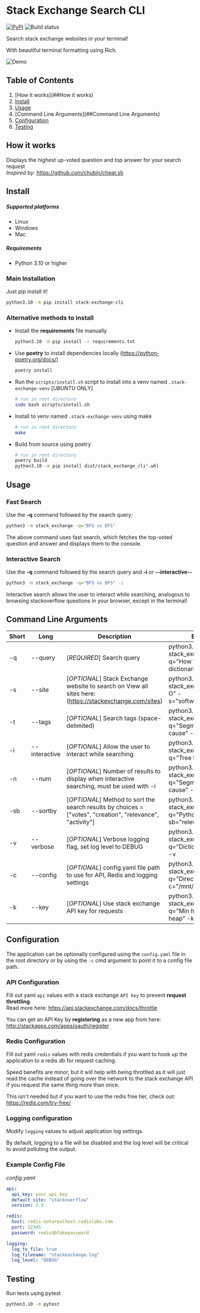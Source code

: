# Stack Exchange Search CLI

[![PyPI](https://img.shields.io/pypi/v/stack-exchange-cli?color=brightgreen)](https://pypi.org/project/stack-exchange-cli/) ![Build status](https://github.com/myke2424/stack-exchange-cli/actions/workflows/build.yaml/badge.svg)

Search stack exchange websites in your terminal!

With beautiful terminal formatting using Rich.

![Demo](https://media.giphy.com/media/TsWaWpgD0S4bP3SHv3/giphy.gif)


## Table of Contents
1. [How it works](##How it works)
2. [Install](##Install)
3. [Usage](##Usage)
4. [Command Line Arguments](##Command Line Arguments)
5. [Configuration](##Configuration)
6. [Testing](##Testing)

## How it works

Displays the highest up-voted question and top answer for your search request \
*Inspired by*: https://github.com/chubin/cheat.sh

## Install

##### Supported platforms

* Linux
* Windows
* Mac

##### Requirements

* Python 3.10 or higher
 

### Main Installation
Just pip install it!

```bash
python3.10 -m pip install stack-exchange-cli
```

### Alternative methods to install
- Install the **requirements** file manually

    ```bash
    python3.10 -m pip install -r requirements.txt
    ```
  
- Use **poetry** to install dependencies locally (https://python-poetry.org/docs/)

    ```bash
    poetry install
    ```

- Run the `scripts/install.sh` script to install into a venv named `.stack-exchange-venv` [*UBUNTU* ONLY]

    ```bash
    # run in root directory
    sudo bash scripts/install.sh
    ```

- Install to venv named `.stack-exchange-venv` using make 
    
  ```bash
  # run in root directory
  make
  ```

- Build from source using poetry

  ```bash
  # run in root directory
  poetry build
  python3.10 -m pip install dist/stack_exchange_cli*.whl
  ```

## Usage

### Fast Search

Use the **-q** command followed by the search query:

```bash
python3 -m stack_exchange -q="BFS vs DFS"
```

The above command uses fast search, which fetches the top-voted question and answer and displays them to the console.

### Interactive Search
Use the **-q** command followed by the search query and **-i** or **--interactive--**

```bash
python3 -m stack_exchange -q="BFS vs DFS" -i
```
Interactive search allows the user to interact while searching, analogous to browsing stackoverflow questions in your browser, except in the terminal!

## Command Line Arguments
| Short | Long | Description | Example | Default |
|---|---|---|---|---|
| -q | --query | [*REQUIRED*] Search query | python3.10 -m stack_exchange -q="How to merge two dictionaries" | N/A |
| -s | --site | [*OPTIONAL*] Stack Exchange website to search on View all sites here: (https://stackexchange.com/sites) | python3.10 -m stack_exchange -q="Big O" -s="softwareengineering" | "stackoverflow" |
| -t | --tags | [*OPTIONAL*] Search tags (space-delimited) | python3.10 -m stack_exchange -q="Segmentation fault cause" -t="c c++" | N/A |
| -i | --interactive | [*OPTIONAL*] Allow the user to interact while searching | python3.10 -m stack_exchange -q="Tree traversal" -i | False |
| -n | --num | [*OPTIONAL*] Number of results to display when  interactive searching, must be used with -i | python3.10 -m stack_exchange -q="Segmentation fault cause" -i -n=20 | 30 |
| -sb | --sortby | [*OPTIONAL*] Method to sort the search results by  choices = ["votes", "creation", "relevance", "activity"] | python3.10 -m stack_exchange -q="Python memory" -sb="relevance" | "votes" |
| -v | --verbose | [*OPTIONAL*] Verbose logging flag, set log level to DEBUG | python3.10 -m stack_exchange -q="Dictionary internals" -v | False |
| -c | --config | [*OPTIONAL*] config.yaml file path to use for  API, Redis and logging settings | python3.10 -m stack_exchange -q="Directed graph" -c="/mnt/c/config.yaml" | N/A |
| -k | --key | [*OPTIONAL*] Use stack exchange API key for requests | python3.10 -m stack_exchange -q="Min heap vs max heap" -k="12345" | N/A |
## Configuration

The application can be optionally configured using the `config.yaml` file in the root directory or by using the `-c` cmd argument to point it to a config file path.

### API Configuration

Fill out yaml `api` values with a stack exchange `API key` to prevent **request throttling**. \
Read more here:  https://api.stackexchange.com/docs/throttle

You can get an API Key by **registering** as a new app from here: http://stackapps.com/apps/oauth/register

### Redis Configuration

Fill out yaml `redis` values with redis credentials if you want to hook up the application to a redis db for request caching.

Speed benefits are minor, but it will help with being throttled as it will just read the cache instead of going over the network to the stack exchange API if you request the same thing more than once.

This isn't needed but if you want to use the redis free tier, check out: https://redis.com/try-free/
### Logging configuration

Modify `logging` values to adjust application log settings.

By default, logging to a file will be disabled and the log level will be critical to avoid polluting the output.

### Example Config File
*config.yaml*
```yaml
api:
  api_key: your_api_key
  default_site: "stackoverflow" 
  version: 2.3

redis:
  host: redis-notarealhost.redislabs.com
  port: 12345
  password: redisdbfakepassword

logging:
  log_to_file: true
  log_filename: "stackexchange.log"
  log_level: "DEBUG"
```

## Testing
Run tests using pytest
```bash
python3.10 -m pytest
```